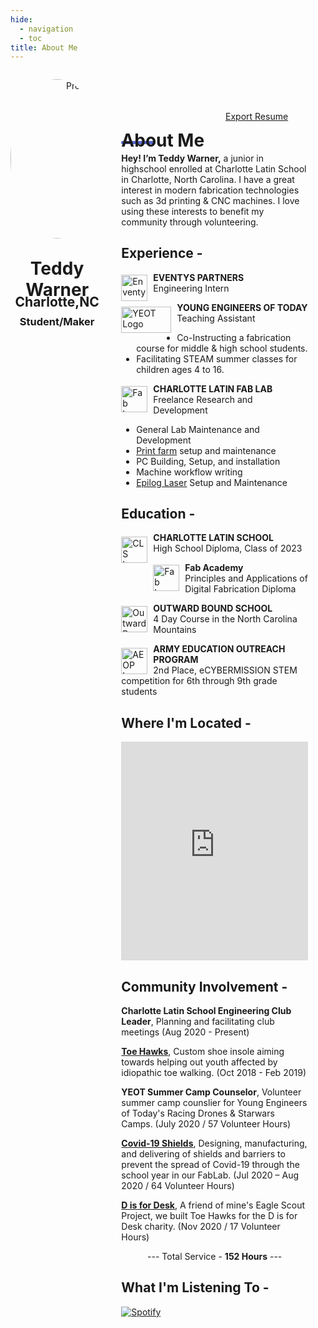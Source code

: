 ```yaml
---
hide:
  - navigation
  - toc
title: About Me
---
```


<script src="https://kit.fontawesome.com/79ff35ecec.js" crossorigin="anonymous"></script>

<style>

.stuff {
  min-height: 100vh;
  width: 100%;
}

.stuff__container {
  display: flex;
  flex-direction: column;
  justify-content: space-between;
  padding: 2em;
  overflow-y: auto;
}

.stuff__content {
  padding: 2em 0;
}

.stuff__header {
  overflow: hidden;
}

.sidebar {
  position: absolute;
  top: 0;
  left: 0;
  height: 100%;
  width: 100%;
}

.sidebar h1 {
  margin-bottom: -40px;
}

.sidebar h2 {
  margin-bottom: -14px;
}

.profilepic {
  margin-bottom: -8px;
  width: 255px;
  height: 255px;
  border-radius: 50%;
}

.socials {
  margin-top: -25px;
}

.ln {
  padding-left: 0.3em;
  padding-right: 0.3em;
}

.fa-linkedin:hover {
    color: #0e76a8;
}

.git {
  padding-left: 0.3em;
  padding-right: 0.3em;
}

.fa-github:hover {
    color: #404040;
}

.insta {
  padding-left: 0.3em;
  padding-right: 0.3em;
}

.fa-instagram:hover {
    color: #e95cff;
}

.twitter {
  padding-left: 0.3em;
  padding-right: 0.3em;
}

.fa-twitter:hover {
    color: #00acee;
}

.discord {
  padding-left: 0.3em;
  padding-right: 0.3em;
}

.fa-discord:hover {
    color: #5865F2;
}

.spotify {
  padding-left: 0.3em;
  padding-right: 0.3em;
}

.fa-spotify:hover {
    color: #1DB954;
}

.email {
  padding-left: 0.3em;
  padding-right: 0.3em;
}

.fa-paper-plane:hover {
    color: #5466ce;
}

.logo {
  float:left;
  height: 42px;
  margin-right: 9px;
}

.resume {
  float:right;
  height: 50px;
  width: 132px;
  margin-top: 9px;
}

.resume a {
  color: inherit;
}

.underline{
  height: 4.5px;
  width: 55px;
  background-color: #5466ce;
  margin-top: -35px;
  border-radius: 5px;
}

@media (min-width: 55em) {
  .stuff {
    display: flex;
    height: 100%;
    min-height: 40em;
  }
}
.stuff > *:first-child {
  position: relative;
  height: 26em;
}
@media (min-width: 30em) {
  .stuff > *:first-child {
    height: 26em;
  }
}
@media (min-width: 55em) {
  .stuff > *:first-child {
    flex-basis: 50%;
    max-width: 50%;
    height: auto;
  }
}
@media (min-width: 35em) {
  .stuff > *:last-child {
    flex-basis: 100%;
    max-width: 100%;
  }
}
@media (min-width: 76.5em) {
  .stuff > *:last-child {
    flex-basis: 85%;
    max-width: 85%;
  }
}

</style>

<div class="stuff">
  <div>
    <div class="sidebar">
     <center>
     <p><img src="https://teddywarner.org/images/About/avatar-photo.jpg" alt="Profile Picture" class="profilepic"></p>
      <h1>Teddy Warner</h1>
      <h2>Charlotte,NC</h2>
      <h3>Student/Maker<h3>
      <div class="socials">
       <a href="https://www.linkedin.com/in/teddy-warner-880974200/" class="ln" style=" color: inherit;" title="Linked In - Teddy Warner"><i class="fab fa-linkedin"></i></a>
       <a href="https://github.com/Twarner491" class="git" style=" color: inherit;" title="Github - Twarner491"><i class="fab fa-github"></i></a>
       <a href="https://www.instagram.com/teddywarner" class="insta" style=" color: inherit;" title="Instagram - @teddywarner"><i class="fa fa-instagram"></i></a>
       <a href="https://twitter.com/WarnerTeddy" class="twitter" style=" color: inherit;" title="Twitter - @WarnerTeddy"><i class="fa fa-twitter"></i></a>
       <a href="https://discordapp.com/users/534164566649733120/" class="ln" style=" color: inherit;" title="Discord - Twarner#2592"><i class="fab fa-discord"></i></a>
       <a href="https://open.spotify.com/user/mskz5e4dyzv4cb4kkn73iipq0?si=58a503e3c7a54eeb" class="spotify" style=" color: inherit;" title="Spotify - Teddy Warner"><i class="fab fa-spotify"></i></a>
       <a href="mailto:<Twarner491@gmail.com>" class="email" style=" color: inherit;" title="Email - Twarner491@gmail.com"><i class="fas fa-paper-plane"></i></a>
      </div>
     </center>
    </div>
  </div>
  <div class="stuff__container">
    <div class="stuff__content">
     <span class="resume" style=" color: inherit;"><a href="https://docs.google.com/document/d/1jV6DjJ6Y5BZHakTcLHbSO4ZxNAdQNouvXiMn1IuTLG0/edit?usp=sharing">Export Resume <i class="far fa-file-alt"></i></a></span><h1>About Me</h1>
      <div class="underline"></div>
      <p><strong>Hey! I’m Teddy Warner,</strong> a junior in highschool enrolled at Charlotte Latin School in Charlotte, North Carolina. I have a great interest in modern fabrication technologies such as 3d printing & CNC machines. I love using these interests to benefit my community through volunteering. </p>
     <h2><i class="fas fa-briefcase"></i> Experience -</h2>
      <p><a href="https://enventyspartners.com/"><img src="https://teddywarner.org/images/About/enventys.gif" alt="Enventys Logo" class="logo" style="width:42px;margin-top: 4px;"></a><strong>EVENTYS PARTNERS</strong><br>Engineering Intern</p>
      <p><a href="https://www.youngengineersoftoday.com/"><img src="https://teddywarner.org/images/About/yeot.png" alt="YEOT Logo" class="logo" style="width:80px;margin-top: 7px;"></a><strong>YOUNG ENGINEERS OF TODAY</strong><br>Teaching Assistant</p>
      <ul>
        <li>Co-Instructing a fabrication course for middle & high school students.
        <li>Facilitating STEAM summer classes for children ages 4 to 16.
        </li>
      </ul>
      <p><a href="https://www.charlottelatin.org/academics/steam"><img src="https://teddywarner.org/images/About/fablogo.png" alt="Fab Logo" class="logo" style="width:42px;margin-top: 4px;"></a><strong>CHARLOTTE LATIN FAB LAB</strong><br>Freelance Research and Development</p>
      <ul>
      <li>General Lab Maintenance and Development
      <li><a href="https://teddywarner.org/images/Octoprint/laboctoprint.jpg">Print farm</a> setup and maintenance
      <li>PC Building, Setup, and installation
      <li>Machine workflow writing
      <li><a href="https://teddywarner.org/Machine-Profiles/FusionPro48/">Epilog Laser</a> Setup and Maintenance
      </li>
      </ul>
     <h2><i class="fas fa-graduation-cap"></i> Education -</h2>
      <p><a href="https://www.charlottelatin.org"><img src="https://teddywarner.org/images/About/latin.png" alt="CLS Logo" class="logo" style="margin-top: 7px;"></a><strong>CHARLOTTE LATIN SCHOOL</strong><br>High School Diploma, Class of 2023</p>
      <p><a href="https://fabacademy.org/"><img src="https://teddywarner.org/images/About/fablogo.png" alt="Fab Logo" class="logo" style="width:42px;margin-top: 4px;"></a><strong>Fab Academy</strong><br>Principles and Applications of Digital Fabrication Diploma</p>
      <p><a href="https://www.outwardbound.org/about-us/schools/north-carolina-outward-bound-school/"><img src="https://teddywarner.org/images/About/ob.png" alt="Outward Bound Logo" class="logo" style="width:42px;margin-top: 5px;"></a><strong>OUTWARD BOUND SCHOOL</strong><br>4 Day Course in the North Carolina Mountains</p>
      <p><a href="https://www.ecybermission.com/"><img src="https://teddywarner.org/images/About/AEOP.png" alt="AEOP Logo" class="logo" style="margin-top: 7px;"></a><strong>ARMY EDUCATION OUTREACH PROGRAM</strong><br>2nd Place, eCYBERMISSION STEM competition for 6th through 9th grade students</p>
     <h2><i class="fas fa-map-marker-alt"></i> Where I'm Located -</h2>
      <center>
        <iframe width="100%" height="350" style="border:0" loading="lazy" allowfullscreen src="https://www.google.com/maps/embed/v1/place?q=place_id:ChIJgRo4_MQfVIgRZNFDv-ZQRog&key=AIzaSyAvEiiuu4x7x8z9fQz31hkuRNY1yCJzRq0"></iframe> 
      </center>
     <h2><i class="fas fa-city"></i> Community Involvement -</h2>
      <p>
        <strong>Charlotte Latin School Engineering Club Leader</strong>, Planning and facilitating club meetings (Aug 2020 - Present)
      </p>
      <p>
        <strong><a href="https://sites.google.com/charlottelatin.net/toe-hawking/home">Toe Hawks</a></strong>, Custom shoe insole aiming towards helping out youth affected by idiopathic toe walking. (Oct 2018 - Feb 2019)
      </p>
      <p>
        <strong>YEOT Summer Camp Counselor</strong>, Volunteer summer camp counslier for Young Engineers of Today's Racing Drones & Starwars Camps. (July 2020 / 57 Volunteer Hours) 
      </p>
      <p>
        <strong><a href="https://www.instagram.com/p/COdXD7fJ5Zl/?">Covid-19 Shields</a></strong>, Designing, manufacturing, and delivering of shields and barriers to prevent the spread of Covid-19 through the school year in our FabLab. (Jul 2020 – Aug 2020 / 64 Volunteer Hours)
      </p>
      <p>
        <strong><a href="https://photos.app.goo.gl/kWnrCmx1bZPvqDK29">D is for Desk</a></strong>, A friend of mine's Eagle Scout Project, we built Toe Hawks for the D is for Desk charity. (Nov 2020 / 17 Volunteer Hours) 
      </p>
      <center>
       <p>--- Total Service - <strong>152 Hours</strong> ---</p>
      </center>
      <p>
     <h2><i class="fas fa-headphones-alt"></i> What I'm Listening To -</h2>
      <p>
       <a href="https://open.spotify.com/user/mskz5e4dyzv4cb4kkn73iipq0?si=5eba25ddc4f74313">
        <img src="https://novatorem-oqoqm52ci-twarner491.vercel.app/api/spotify" alt="Spotify">
       </a>
    </div>
  </div>
</div>
